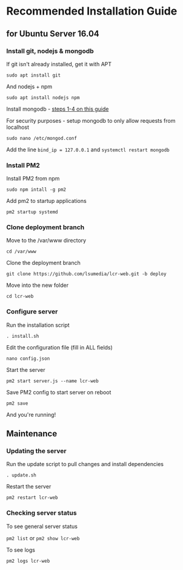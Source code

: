 # Recommended Installation Guide
## for Ubuntu Server 16.04

### Install git, nodejs & mongodb

If git isn't already installed, get it with APT

`sudo apt install git`

And nodejs + npm

`sudo apt install nodejs npm`

Install mongodb - [steps 1-4 on this guide](https://www.howtoforge.com/tutorial/install-mongodb-on-ubuntu-16.04/)

For security purposes - setup mongodb to only allow requests from localhost

`sudo nano /etc/mongod.conf`

Add the line `bind_ip = 127.0.0.1` and `systemctl restart mongodb`

### Install PM2

Install PM2 from npm

`sudo npm intall -g pm2`

Add pm2 to startup applications

`pm2 startup systemd`

### Clone deployment branch

Move to the /var/www directory

`cd /var/www`

Clone the deployment branch

`git clone https://github.com/lsumedia/lcr-web.git -b deploy`

Move into the new folder 

`cd lcr-web`

### Configure server

Run the installation script

`. install.sh`

Edit the configuration file (fill in ALL fields)

`nano config.json`

Start the server

`pm2 start server.js --name lcr-web`

Save PM2 config to start server on reboot

`pm2 save`

And you're running!

## Maintenance

### Updating the server

Run the update script to pull changes and install dependencies

`. update.sh`

Restart the server

`pm2 restart lcr-web`


### Checking server status

To see general server status

`pm2 list` or `pm2 show lcr-web`

To see logs

`pm2 logs lcr-web`

